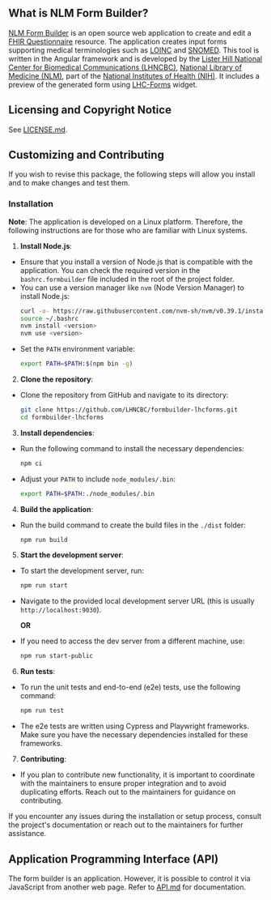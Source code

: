 ## What is NLM Form Builder?
[NLM Form Builder](https://formbuilder.nlm.nih.gov) is an open source web application to create and edit a
[FHIR Questionnaire](https://hl7.org/fhir/questionnaire.html) resource. The application
creates input forms supporting medical terminologies such as
[LOINC](https://loinc.org) and [SNOMED](https://www.snomed.org). This tool is
written in the Angular framework and is developed by the [Lister Hill National Center
for Biomedical Communications (LHNCBC)](https://lhbcbc.nlm.nih.gov), [National
Library of Medicine (NLM)](https://www.nlm.nih.gov), part of the [National
Institutes of Health (NIH)](https://www.nih.gov). It includes a preview of the
generated form using [LHC-Forms](https://lhncbc.github.io/lforms/)
widget.

## Licensing and Copyright Notice
See [LICENSE.md](LICENSE.md).

## Customizing and Contributing
If you wish to revise this package, the following steps will allow you install
and to make changes and test them.

### Installation

**Note**: The application is developed on a Linux platform. Therefore, the following
instructions are for those who are familiar with Linux systems.

1. **Install Node.js**:
  - Ensure that you install a version of Node.js that is compatible with the application. You can check the required version in the `bashrc.formbuilder` file included in the root of the project folder.
  - You can use a version manager like `nvm` (Node Version Manager) to install Node.js:
    ```bash
    curl -o- https://raw.githubusercontent.com/nvm-sh/nvm/v0.39.1/install.sh | bash
    source ~/.bashrc
    nvm install <version>
    nvm use <version>
    ```
  - Set the `PATH` environment variable:
    ```bash
    export PATH=$PATH:$(npm bin -g)
    ```

2. **Clone the repository**:
  - Clone the repository from GitHub and navigate to its directory:
    ```bash
    git clone https://github.com/LHNCBC/formbuilder-lhcforms.git
    cd formbuilder-lhcforms
    ```

3. **Install dependencies**:
  - Run the following command to install the necessary dependencies:
    ```bash
    npm ci
    ```
  - Adjust your `PATH` to include `node_modules/.bin`:
    ```bash
    export PATH=$PATH:./node_modules/.bin
    ```

4. **Build the application**:
  - Run the build command to create the build files in the `./dist` folder:
    ```bash
    npm run build
    ```

5. **Start the development server**:
  - To start the development server, run:
    ```bash
    npm run start
    ```
  - Navigate to the provided local development server URL (this is usually `http://localhost:9030`).

    **OR**

  - If you need to access the dev server from a different machine, use:
    ```bash
    npm run start-public
    ```

6. **Run tests**:
  - To run the unit tests and end-to-end (e2e) tests, use the following command:
    ```bash
    npm run test
    ```
  - The e2e tests are written using Cypress and Playwright frameworks. Make sure you have the necessary dependencies installed for these frameworks.

7. **Contributing**:
  - If you plan to contribute new functionality, it is important to coordinate with the maintainers to ensure proper integration and to avoid duplicating efforts. Reach out to the maintainers for guidance on contributing.

If you encounter any issues during the installation or setup process, consult the project's documentation or reach out to the maintainers for further assistance.
## Application Programming Interface (API)
The form builder is an application. However, it is possible to control it via
JavaScript from another web page. Refer to [API.md](API.md)
for documentation.
        

        
